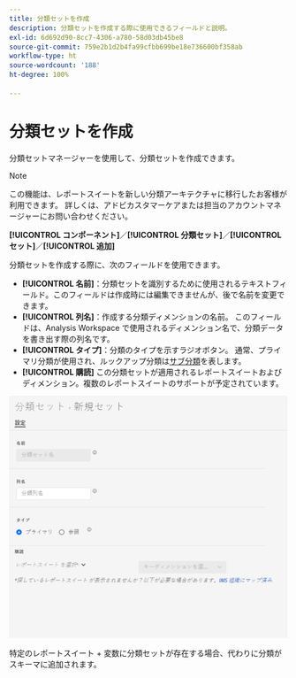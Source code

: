 ```yaml
---
title: 分類セットを作成
description: 分類セットを作成する際に使用できるフィールドと説明。
exl-id: 6d692d90-8cc7-4306-a780-58d03db45be8
source-git-commit: 759e2b1d2b4fa99cfbb699be18e736600bf358ab
workflow-type: ht
source-wordcount: '188'
ht-degree: 100%

---
```


# 分類セットを作成

分類セットマネージャーを使用して、分類セットを作成できます。

>[!NOTE]
>
>この機能は、レポートスイートを新しい分類アーキテクチャに移行したお客様が利用できます。 詳しくは、アドビカスタマーケアまたは担当のアカウントマネージャーにお問い合わせください。

**[!UICONTROL コンポーネント]**／**[!UICONTROL 分類セット]**／**[!UICONTROL セット]**／**[!UICONTROL 追加]**

分類セットを作成する際に、次のフィールドを使用できます。

* **[!UICONTROL 名前]**：分類セットを識別するために使用されるテキストフィールド。このフィールドは作成時には編集できませんが、後で名前を変更できます。
* **[!UICONTROL 列名]**：作成する分類ディメンションの名前。 このフィールドは、Analysis Workspace で使用されるディメンション名で、分類データを書き出す際の列名です。
* **[!UICONTROL タイプ]**：分類のタイプを示すラジオボタン。 通常、プライマリ分類が使用され、ルックアップ分類は[サブ分類](../c-sub-classifications.md)を表します。
* **[!UICONTROL 購読]** この分類セットが適用されるレポートスイートおよびディメンション。複数のレポートスイートのサポートが予定されています。

![分類セットを作成](../assets/classification-set-create.png)

特定のレポートスイート + 変数に分類セットが存在する場合、代わりに分類がスキーマに追加されます。
